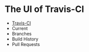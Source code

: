 # The UI of Travis-CI

* [Travis-CI](https://travis-ci.org/)
* Current
* Branches
* Build History
* Pull Requests


